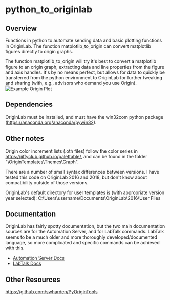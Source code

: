 # python_to_originlab
## Overview
Functions in python to automate sending data and basic plotting functions in OriginLab. The function matplotlib_to_origin can convert matplotlib figures directly to origin graphs.

The function matplotlib_to_origin will try it's best to convert a matplotlib figure to an origin graph, extracting data and line properties from the figure and axis handles. It's by no means perfect, but allows for data to quickly be transferred from the python environment to OriginLab for further tweaking and sharing (with, e.g., advisors who demand you use Origin).
![Example Origin Plot](https://github.com/jsbangsund/python_to_originlab/blob/master/example.png)

## Dependencies
OriginLab must be installed, and must have the win32com python package (https://anaconda.org/anaconda/pywin32).

## Other notes
Origin color increment lists (.oth files) follow the color series in https://jiffyclub.github.io/palettable/, and can be found in the folder "\OriginTemplates\Themes\Graph".

There are a number of small syntax differences between versions. I have tested this code on OriginLab 2016 and 2018, but don't know about compatibility outside of those versions.

OriginLab's default directory for user templates is (with appropriate version year selected):
C:\Users\username\Documents\OriginLab\2016\User Files

## Documentation
OriginLab has fairly spotty documentation, but the two main documentation sources are for the Automation Server, and for LabTalk commands. LabTalk seems to be a much older and more thoroughly developed/documented language, so more complicated and specific commands can be achieved with this.

- [Automation Server Docs](https://www.originlab.com/doc/COM/Classes/ApplicationSI)
- [LabTalk Docs](https://www.originlab.com/doc/LabTalk/guide)


## Other Resources
https://github.com/swharden/PyOriginTools
